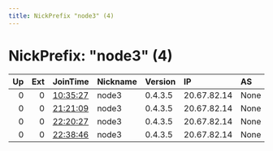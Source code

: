 ```yaml
---
title: NickPrefix "node3" (4)
---
```


# NickPrefix: "node3" (4)

|   Up |   Ext | JoinTime                                                                                            | Nickname   | Version   | IP          | AS   | CC   |   ORp |   Dirp | OS    | Contact   |   eFamMembers |
|-----:|------:|:----------------------------------------------------------------------------------------------------|:-----------|:----------|:------------|:-----|:-----|------:|-------:|:------|:----------|--------------:|
|    0 |     0 | [10:35:27](https://metrics.torproject.org/rs.html#details/E9D6F0F6033AF92BB218E5B287C818AC4413BE00) | node3      | 0.4.3.5   | 20.67.82.14 | None | us   |  5037 |      0 | Linux | None      |             1 |
|    0 |     0 | [21:21:09](https://metrics.torproject.org/rs.html#details/71A5424EC5E8EEF17D0EAA2EAE5EC92C0BC377AC) | node3      | 0.4.3.5   | 20.67.82.14 | None | us   |  5037 |      0 | Linux | None      |             1 |
|    0 |     0 | [22:20:27](https://metrics.torproject.org/rs.html#details/4FF8AE590B0CE891C242584813F98C4E5A34B011) | node3      | 0.4.3.5   | 20.67.82.14 | None | us   |  5037 |      0 | Linux | None      |             1 |
|    0 |     0 | [22:38:46](https://metrics.torproject.org/rs.html#details/DACCC8E3C71082D6A3E6884A8AF7488AD30570FC) | node3      | 0.4.3.5   | 20.67.82.14 | None | us   |  5037 |      0 | Linux | None      |             1 |
